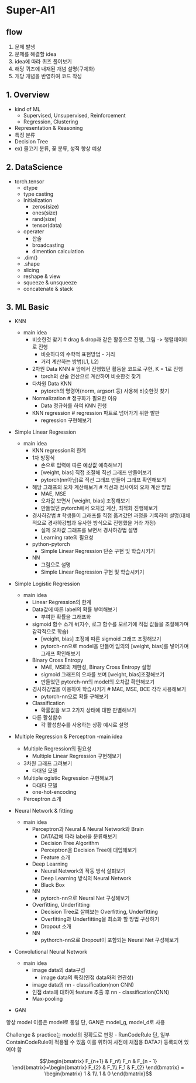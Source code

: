 # Super-AI1
## flow
1. 문제 발생
2. 문제를 해결할 idea 
3. idea에 따라 퀴즈 풀어보기 
4. 해당 퀴즈에 내재된 개념 설명(구체화) 
5. 개당 개념을 반영하여 코드 작성

## 1. Overview
- kind of ML
  - Supervised, Unsupervised, Reinforcement
  - Regression, Clustering
- Representation & Reasoning
- 특징 분류
- Decision Tree
- ex) 물고기 분류, 꽃 분류, 성적 향상 예상

## 2. DataScience
- torch.tensor
  - dtype
  - type casting
  - Initialization
    - zeros(size)
    - ones(size)
    - rand(size)
    - tensor(data)
  - operater
    - 산술
    - broadcasting
    - dimention calculation
  - .dim()
  - .shape
  - slicing
  - reshape & view
  - squeeze & unsqueeze
  - concatenate & stack
		
## 3. ML Basic
- KNN
  - main idea
    - 비슷한것 찾기   # drag & drop과 같은 활동으로 진행, 그림 -> 행렬데이터로 진행
      - 비슷하다의 수학적 표현방법 - 거리
      - 거리 계산하는 방법(L1, L2)
    - 2차원 Data KNN   # 앞에서 진행했던 활동을 코드로 구현, K = 1로 진행
      - torch의 산술 연산으로 계산하여 비슷한것 찾기
    - 다차원 Data KNN  
      - pytorch의 명령어(norm, argsort 등) 사용해 비슷한것 찾기
    - Normalization   # 정규화가 필요한 이유
      - Data 정규화를 하여 KNN 진행
    - KNN regression   # regression 파트로 넘어가기 위한 발판
      - regression 구현해보기
- Simple Linear Regression
  - main idea
    - KNN regression의 한계
    - 1차 방정식
      - 손으로 입력에 따른 예상값 예측해보기
      - [weight, bias] 직접 조절해 직선 그래프 만들어보기
      - pytorch(nn아님)로 직선 그래프 만들어 그래프 확인해보기
    - 해당 그래프의 오차 계산해보기   # 직선과 점사이의 오차 계산 방법
      - MAE, MSE
      - 오차값 보면서 [weight, bias] 조정해보기
      - 만들었던 pytorch에서 오차값 계산, 최적화 진행해보기
    - 경사하강법   # 학생들이 그래프를 직접 옮겨갔던 과정을 기록하여 설명(대체적으로 경사하강법과 유사한 방식으로 진행했을 거라 가정)
      - 실제 오차값 그래프를 보면서 경사하강법 설명
      - Learning rate의 필요성
    - python-pytorch
      - Simple Linear Regression 단순 구현 및 학습시키기
    - NN
      - 그림으로 설명
      - Simple Linear Regression 구현 및 학습시키기
				
- Simple Logistic Regression
  - main idea
    - Linear Regression의 한계
    - Data값에 따른 label의 확률 부여해보기
      - 부여한 확률을 그래프화
    - sigmoid 함수 소개   #(지수, 로그 함수를 모르기에 직접 값들을 조절해가며 감각적으로 학습)
      - [weight, bias] 조정에 따른 sigmoid 그래프 조정해보기
      - pytorch-nn으로 model을 만들어 임의의 [weight, bias]를 넣어가며 그래프 확인해보기
    - Binary Cross Entropy
      - MAE, MSE의 제한성, Binary Cross Entropy 설명
      - sigmoid 그래프의 오차를 보며 [weight, bias]조정해보기
      - 만들었던 pytorch-nn의 model의 오차값 확인해보기
    - 경사하강법을 이용하여 학습시키기   # MAE, MSE, BCE 각각 사용해보기
      - pytorch-nn으로 확률 구해보기
    - Classification
      - 확률값을 보고 2가지 상태에 대한 판별해보기
    - 다른 활성함수
      - 각 활성함수를 사용하는 상황 예시로 설명
		
- Multiple Regression & Perceptron
  -main idea
    - Multiple Regression의 필요성
      - Multiple Linear Regression 구현해보기
    - 3차원 그래프 그려보기
      - 다대일 모델
    - Multiple ogistic Regression 구현해보기
      - 다대다 모델
      - one-hot-encoding
    - Perceptron 소개

	
- Neural Network & fitting
  - main idea
     - Perceptron과 Neural & Neural Network와 Brain
       - DATA값에 따라 label을 분류해보기
       - Decision Tree Algorithm
       - Perceptron을 Decision Tree에 대입해보기
       - Feature 소개
     - Deep Learning
       - Neural Network의 작동 방식 살펴보기
       - Deep Learning 방식의 Neural Network
       - Black Box
     - NN
       - pytorch-nn으로 Neural Net 구성해보기
     - Overfitting, Underfitting
       - Decision Tree로 살펴보는 Overfitting, Underfitting
       - Overfitting과 Underfitting을 최소화 할 방법 구상하기
       - Dropout 소개
     - NN
       - pythorch-nn으로 Dropout이 포함되는 Neural Net 구성해보기
			
			
- Convolutional Neural Network
  - main idea
    - image data의 data구성
      - image data의 특징(인접 data와의 연관성)
    - image data의 nn - classification(non CNN)
    - 인접 data에 대하여 feature 추출 후 nn - classification(CNN)
    - Max-pooling
- GAN


항상 model 이름은 model로 통일
단, GAN은 model_g, model_d로 사용

Challenge & practice는 model의 정확도로 판정 - RunCodeRule
단, 일부 ContainCodeRule이 적용될 수 있음
이를 위하여 사전에 채점용 DATA가 등록되어 있어야 함


$$\begin{bmatrix} F_{n+1} & F_n\\ F_n & F_{n - 1} \end{bmatrix}=\begin{bmatrix} F_{2} & F_1\\ F_1 & F_{2} \end{bmatrix} = \begin{bmatrix} 1 & 1\\ 1 & 0 \end{bmatrix}$$
